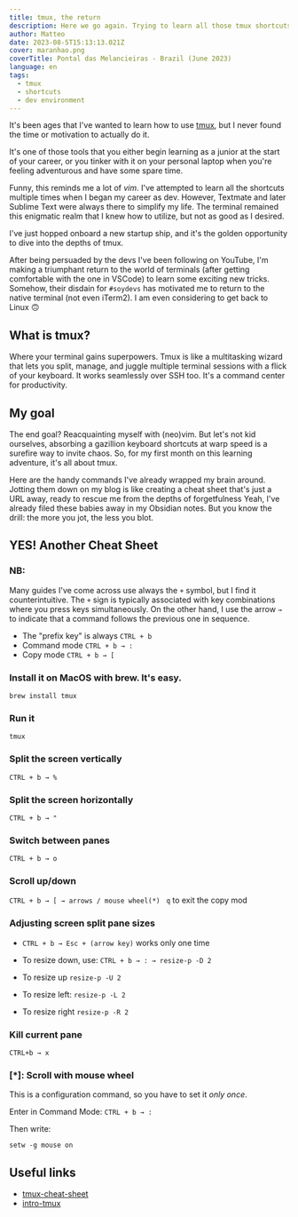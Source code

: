 ```yaml
---
title: tmux, the return
description: Here we go again. Trying to learn all those tmux shortcuts.
author: Matteo
date: 2023-08-5T15:13:13.021Z
cover: maranhao.png
coverTitle: Pontal das Melancieiras - Brazil (June 2023)
language: en
tags:
  - tmux
  - shortcuts
  - dev environment
---
```


It's been ages that I've wanted to learn how to use [tmux](https://github.com/tmux/tmux), but I never found the time or motivation to actually do it.

It's one of those tools that you either begin learning as a junior at the start of your career, or you tinker with it on your personal laptop when you're feeling adventurous and have some spare time. 

Funny, this reminds me a lot of _vim_. I've attempted to learn all the shortcuts multiple times when I began my career as dev.
However, Textmate and later Sublime Text were always there to simplify my life. The terminal remained this enigmatic realm that I knew how to utilize, but not as good as I desired.

I've just hopped onboard a new startup ship, and it's the golden opportunity to dive into the depths of tmux. 

After being persuaded by the devs I've been following on YouTube, I'm making a triumphant return to the world of terminals (after getting comfortable with the one in VSCode) to learn some exciting new tricks.
Somehow, their disdain for `#soydevs` has motivated me to return to the native terminal (not even iTerm2).
I am even considering to get back to Linux 🙃

## What is tmux?
Where your terminal gains superpowers.
Tmux is like a multitasking wizard that lets you split, manage, and juggle multiple terminal sessions with a flick of your keyboard. It works seamlessly over SSH too. It's a command center for productivity.

## My goal
The end goal? Reacquainting myself with (neo)vim.
But let's not kid ourselves, absorbing a gazillion keyboard shortcuts at warp speed is a surefire way to invite chaos.
So, for my first month on this learning adventure, it's all about tmux.

Here are the handy commands I've already wrapped my brain around.
Jotting them down on my blog is like creating a cheat sheet that's just a URL away, ready to rescue me from the depths of forgetfulness
Yeah, I've already filed these babies away in my Obsidian notes. But you know the drill: the more you jot, the less you blot.


## YES! Another Cheat Sheet

### NB: 
Many guides I've come across use always the `+` symbol, but I find it counterintuitive. 
The `+` sign is typically associated with key combinations where you press keys simultaneously.
On the other hand, I use the arrow `→` to indicate that a command follows the previous one in sequence.

- The "prefix key" is always `CTRL + b`
- Command mode `CTRL + b → :`
- Copy mode `CTRL + b → [`

### Install it on MacOS with brew. It's easy.
`brew install tmux`

###  Run it
`tmux`

### Split the screen vertically
`CTRL + b → %`

### Split the screen horizontally
`CTRL + b → "`

### Switch between panes
`CTRL + b → o`

### Scroll up/down
`CTRL + b → [ → arrows / mouse wheel(*) `
`q` to exit the copy mod

### Adjusting screen split pane sizes
- `CTRL + b → Esc + (arrow key)` works only one time

- To resize down, use: `CTRL + b → : → resize-p -D 2`  
- To resize up `resize-p -U 2`
- To resize left: `resize-p -L 2`  
- To resize right `resize-p -R 2`

### Kill current pane
`CTRL+b → x`

### [*]: Scroll with mouse wheel
This is a configuration command, so you have to set it *only once*.

Enter in Command Mode: `CTRL + b → :`

Then write:
```
setw -g mouse on
```

## Useful links

- [tmux-cheat-sheet](https://www.interviewbit.com/tmux-cheat-sheet)
- [intro-tmux](https://www.redhat.com/sysadmin/introduction-tmux-linux)

